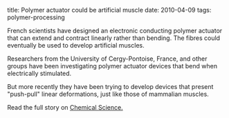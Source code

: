 title: Polymer actuator could be artificial muscle
date: 2010-04-09
tags: polymer-processing

French scientists have designed an electronic conducting polymer actuator that can extend and contract linearly rather than bending. The fibres could eventually be used to develop artificial  muscles.
<!--break-->
Researchers from the University of Cergy-Pontoise, France, and other groups have been investigating polymer actuator devices that bend when electrically stimulated.  
  
But more recently they have been trying to develop devices that present "push-pull" linear deformations, just like those of mammalian muscles.  
  
Read the full story on [Chemical Science.](http://www.rsc.org/Publishing/ChemScience/Volume/2010/05/artificial_muscles.asp)